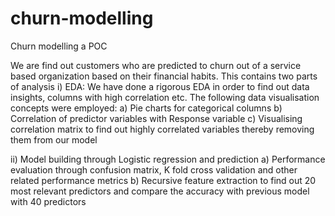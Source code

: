 # churn-modelling
Churn modelling a POC


We are find out customers who are predicted to churn out of a service based organization based on their financial habits. This contains two parts of analysis 
i) EDA: We have done a rigorous EDA in order to find out data insights, columns with high correlation etc. The following data visualisation concepts were employed:
   a) Pie charts for categorical columns 
   b) Correlation of predictor variables with Response variable 
   c) Visualising correlation matrix to find out highly correlated variables thereby removing them from our model

ii) Model building through Logistic regression and prediction 
   a) Performance evaluation through confusion matrix, K fold cross validation and other related performance metrics 
   b) Recursive feature extraction to find out 20 most relevant predictors and compare the accuracy with previous model with 40 predictors
